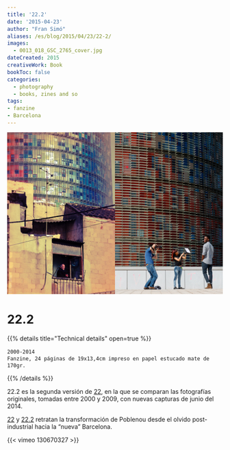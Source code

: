 ```yaml
---
title: '22.2'
date: '2015-04-23'
author: "Fran Simó"
aliases: /es/blog/2015/04/23/22-2/
images:
  - 0013_018_GSC_2765_cover.jpg
dateCreated: 2015
creativeWork: Book
bookToc: false
categories:
  - photography
  - books, zines and so
tags:
- fanzine 
- Barcelona
---
```

![0013_018_GSC_2765_cover.jpg](0013_018_GSC_2765_cover.jpg)
# 22.2

{{% details title="Technical details" open=true %}}
````
2000-2014
Fanzine, 24 páginas de 19x13,4cm impreso en papel estucado mate de 170gr.
````
{{% /details %}}

22.2 es la segunda versión de <a href="http://fransimo.info/#22">22</a>, en la que se comparan las fotografías
originales, tomadas entre 2000 y 2009, con nuevas capturas de junio del 2014.

<a href="http://fransimo.info/blog/2010/01/14/22/">22</a> y <a href="http://fransimo.info/blog/2010/01/14/22/">22.2</a>
retratan la transformación de Poblenou desde el olvido post-industrial hacia la “nueva” Barcelona.

{{< vimeo 130670327 >}}


